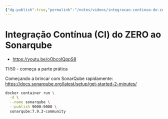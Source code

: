 ```yaml
---
{"dg-publish":true,"permalink":"/notes/videos/integracao-continua-do-zero-ao-sonar-qube/","dgHomeLink":true,"dgPassFrontmatter":false}
---
```


# Integração Contínua (CI) do ZERO ao Sonarqube

- <https://youtu.be/oObcolQppS8>

11:50 - começa a parte prática

Começando a brincar com SonarQube rapidamente:
<https://docs.sonarqube.org/latest/setup/get-started-2-minutes/>

```bash
docker container run \
  -d \
  --name sonarqube \
  --publish 9000:9000 \
  sonarqube:7.9.3-community
```
